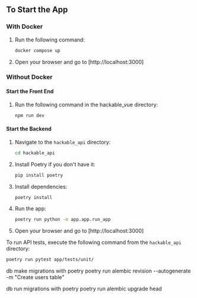 ## To Start the App

### With Docker
1. Run the following command:
    ```bash
    docker compose up
    ```
2. Open your browser and go to [http://localhost:3000]

### Without Docker

#### Start the Front End
1. Run the following command in the hackable_vue directory:
    ```bash
    npm run dev
    ```

#### Start the Backend
1. Navigate to the `hackable_api` directory:
    ```bash
    cd hackable_api
    ```
2. Install Poetry if you don't have it:
    ```bash
    pip install poetry
    ```
3. Install dependencies:
    ```bash
    poetry install
    ```
4. Run the app:
    ```bash
    poetry run python -m app.app.run_app
    ```
5. Open your browser and go to [http://localhost:3000]

To run API tests, execute the following command from the `hackable_api` directory:
```bash
poetry run pytest app/tests/unit/
```

db make migrations with poetry
poetry run alembic revision --autogenerate -m "Create users table"

db run migrations with poetry
poetry run alembic upgrade head